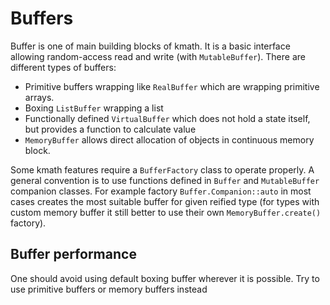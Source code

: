 # Buffers
Buffer is one of main building blocks of kmath. It is a basic interface allowing random-access read and write (with `MutableBuffer`).
There are different types of buffers:

* Primitive buffers wrapping like `RealBuffer` which are wrapping primitive arrays.
* Boxing `ListBuffer` wrapping a list
* Functionally defined `VirtualBuffer` which does not hold a state itself, but provides a function to calculate value
* `MemoryBuffer` allows direct allocation of objects in continuous memory block.

Some kmath features require a `BufferFactory` class to operate properly. A general convention is to use functions defined in
`Buffer` and `MutableBuffer` companion classes. For example factory `Buffer.Companion::auto` in most cases creates the most suitable
buffer for given reified type (for types with custom memory buffer it still better to use their own `MemoryBuffer.create()` factory).

## Buffer performance
One should avoid using default boxing buffer wherever it is possible. Try to use primitive buffers or memory buffers instead  